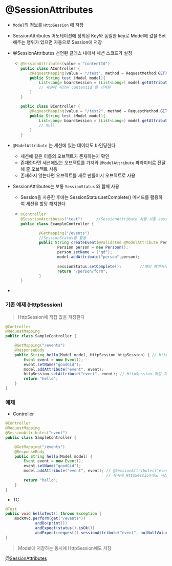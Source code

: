 # @SessionAttributes

- `Model`의 정보를 `HttpSession` 에 저장

- SessionAttributes 어노테이션에 정의된 Key와 동일한 key로 Model에 값을 Set해주는 행위가 있으면 자동으로 Session에 저장

- @SessionAttributes 선언된 클래스 내에서 세션 스코프가 설정

  - ~~~~java
    @SessionAttributes(value = "contentId")
    public class AController {
        @RequestMapping(value = "/test", method = RequestMethod.GET)
        public String test (Model model){
            List<Long> boardSession = (List<Long>) model.getAttribute("contentId");
            // 세션에 저장된 contentId 를 가져옴
        }
    }
    ~~~~

    ~~~java
    public class BController {
        @RequestMapping(value = "/test2", method = RequestMethod.GET)
        public String test (Model model){
            List<Long> boardSession = (List<Long>) model.getAttribute("contentId");
            // null
        }
    }
    ~~~

- `@ModelAttribute` 는 세션에 있는 데이터도 바인딩한다

  - 세션에 같은 이름의 오브젝트가 존재하는지 확인
  - 존재한다면 세션에있는 오브젝트를 가져와 `@ModelAttribute` 파라미터로 전달해 줄 오브젝트 사용
  - 존재하지 않는다면 오브젝트를 새로 만들어서 오브젝트로 사용

- SessionAttributes는 보통 `SessionStatus` 와 함께 사용

  - Session을 사용한 후에는 SessionStatus.setComplete() 메서드를 활용하여 세션을 할당 해지한다

  - ~~~java
    @Controller
    @SesstionAttributes("test")      //SessionAttribute 사용 보통 sessionStatus와 함께 사용한다
    public class ExampleController {
    
    		@GetMapping("/events")
            //SessionStatus를 활용
            public String createEvent(@Validated @ModelAttribute Person person,SessionStatus sessionStatus){
            		Persion person = new Persoon();
                    person.setName = ("gd");
                    model.addAttribute("person",person);
                    
                    sessionStatus.setComplete();        //해당 페이지에서 저장된 세션 값 초기화(완성)
                    return "/person/form";
            }
    }
    ~~~

- 

### 기존 예제 (HttpSession)

> HttpSession에 직접 값을 저장한다

~~~java
@Controller
@RequestMapping
public class SampleController {

    @GetMapping("/events")
    @ResponseBody
    public String hello(Model model, HttpSession httpSession) { // HttpSession을 가져온다.
        Event event = new Event();
        event.setName("goodGid");
        model.addAttribute("event", event);
        httpSession.setAttribute("event", event); // HttpSession 직접 저장
        return "hello";
    }
}
~~~



### 예제

- Controller

~~~java
@Controller
@RequestMapping
@SessionAttributes("event")
public class SampleController {

    @GetMapping("/events")
    @ResponseBody
    public String hello(Model model) {
        Event event = new Event();
        event.setName("goodGid");
        model.addAttribute("event", event); // @SessionAttributes("event") 코드에 의해 
                                            // 동시에 HttpSession에도 저장된다.
        return "hello";
    }
}
~~~

- TC

~~~java
@Test
public void helloTest() throws Exception {
    mockMvc.perform(get("/events"))
            .andDo(print())
            .andExpect(status().isOk())
            .andExpect(request().sessionAttribute("event", notNullValue()));
}
~~~

> Model에 저장하는 동시에 HttpSession에도 저장



[@SessionAttributes](https://goodgid.github.io/Spring-MVC-SessionAttributes/)
